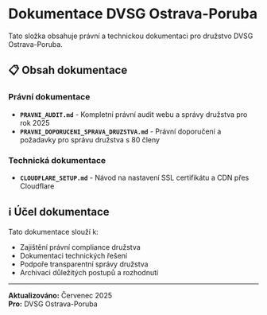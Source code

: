# Dokumentace DVSG Ostrava-Poruba

Tato složka obsahuje právní a technickou dokumentaci pro družstvo DVSG Ostrava-Poruba.

## 📋 Obsah dokumentace

### Právní dokumentace
- **`PRAVNI_AUDIT.md`** - Kompletní právní audit webu a správy družstva pro rok 2025
- **`PRAVNI_DOPORUCENI_SPRAVA_DRUZSTVA.md`** - Právní doporučení a požadavky pro správu družstva s 80 členy

### Technická dokumentace
- **`CLOUDFLARE_SETUP.md`** - Návod na nastavení SSL certifikátu a CDN přes Cloudflare

## ℹ️ Účel dokumentace

Tato dokumentace slouží k:
- Zajištění právní compliance družstva
- Dokumentaci technických řešení
- Podpoře transparentní správy družstva
- Archivaci důležitých postupů a rozhodnutí

---
**Aktualizováno:** Červenec 2025  
**Pro:** DVSG Ostrava-Poruba
